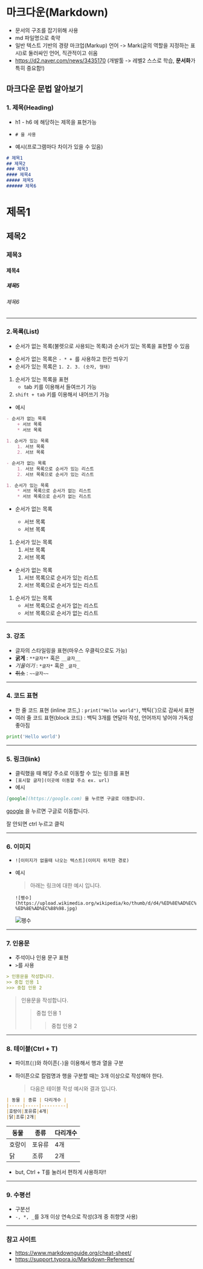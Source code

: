 # 마크다운(Markdown)

* 문서의 구조를 잡기위해 사용
* md 파일명으로 축약
* 일반 텍스트 기반의 경량 마크업(Markup) 언어 -> Mark(글의 역할을 지정하는 표시)로 둘러싸인 언어, 직관적이고 쉬움
* https://d2.naver.com/news/3435170  (개발툴 -> 레벨2 스스로 학습, **문서화**가 특히 중요함!)



## 마크다운 문법 알아보기

### 1. 제목(Heading)

* h1 - h6 에 해당하는 제목을 표현가능

* `# 을 사용`
* 예시(프로그램마다 차이가 있을 수 있음)

```markdown
# 제목1
## 제목2
### 제목3
#### 제목4
##### 제목5
###### 제목6
```



# 제목1
## 제목2
### 제목3
#### 제목4
##### 제목5
###### 제목6



---

### 2.목록(List)

* 순서가 없는 목록(불렛으로 사용되는 목록)과 순서가 있는 목록을 표현할 수 있음

+ 순서가 없는 목록은 `- * + `를 사용하고 한칸 띄우기
+ 순서가 있는 목록은 `1. 2. 3. (숫자, 형태)`

1. 순서가 있는 목록을 표현
   + tab 키를 이용해서 들여쓰기 가능
2. `shift + tab` 키를 이용해서 내어쓰기 가능

+ 예시

``` markdown
- 순서가 없는 목록
	+ 서브 목록
	* 서브 목록
 
1. 순서가 있는 목록
	1. 서브 목록
	2. 서브 목록

- 순서가 없는 목록
	1. 서브 목록으로 순서가 있는 리스트
	2. 서브 목록으로 순서가 있는 리스트

1. 순서가 있는 목록
	* 서브 목록으로 순서가 없는 리스트
	* 서브 목록으로 순서가 없는 리스트
```

- 순서가 없는 목록
	+ 서브 목록
	
	* 서브 목록
	
	

1. 순서가 있는 목록
	1. 서브 목록
	2. 서브 목록
	
	

- 순서가 없는 목록
	1. 서브 목록으로 순서가 있는 리스트
	2. 서브 목록으로 순서가 있는 리스트
	
	

1. 순서가 있는 목록
	* 서브 목록으로 순서가 없는 리스트
	* 서브 목록으로 순서가 없는 리스트



---



### 3. 강조

* 글자의 스타일링을 표현(마우스 우클릭으로도 가능)
* **굵게** : `**글자**` 혹은 `__글자__`
* *기울이기* : `*글자*` 혹은 `_글자_`
* ~~취소~~ : `~~글자~~`



---



### 4. 코드 표현

* 한 줄 코드 표현 (inline 코드,) : `print("Hello world")`, 백틱(`)으로 감싸서 표현
* 여러 줄 코드 표현(block 코드) : 백틱 3개를 연달아 작성, 언어까지 넣어야 가독성 좋아짐

```python
print('Hello world')
```



---



### 5. 링크(link)

* 클릭했을 때 해당 주소로 이동할 수 있는 링크를 표현
* `[표시할 글자](이곳에 이동할 주소 ex. url)`
* 예시

```markdown
[google](https://google.com) 을 누르면 구글로 이동합니다.
```

[google](https://google.com) 을 누르면 구글로 이동합니다.

잘 안되면 ctrl 누르고 클릭



---



### 6. 이미지

* `![이미지가 없을때 나오는 텍스트](이미지 위치한 경로)`

* 예시

  > 아래는 링크에 대한 예시 입니다.

  ```
  ![펭수](https://upload.wikimedia.org/wikipedia/ko/thumb/d/d4/%ED%8E%AD%EC%88%98.jpg/300px-%ED%8E%AD%EC%88%98.jpg)
  ```

  ![펭수](https://upload.wikimedia.org/wikipedia/ko/thumb/d/d4/%ED%8E%AD%EC%88%98.jpg/300px-%ED%8E%AD%EC%88%98.jpg)

  

---



### 7. 인용문

* 주석이나 인용 문구 표현
* `>`를 사용

```markdown
> 인용문을 작성합니다.
>> 중첩 인용 1
>>> 중첩 인용 2
```

> 인용문을 작성합니다.
> > 중첩 인용 1
> >
> > > 중첩 인용 2



---



### 8. 테이블(Ctrl + T)

* 파이프(`|`)와 하이픈(`-`)을 이용해서 행과 열을 구분

* 하이픈으로 칼럼명과 행을 구분할 때는 3개 이상으로 작성해야 한다.

  > 다음은 테이블 작성 예시와 결과 입니다.

``` markdown
| 동물 | 종류 | 다리개수 |
|-----|-----|---------|
|호랑이|포유류|4개|
|닭|조류|2개|
```

| 동물   | 종류   | 다리개수 |
| ------ | ------ | -------- |
| 호랑이 | 포유류 | 4개      |
| 닭     | 조류   | 2개      |

* but, Ctrl + T를 눌러서 편하게 사용하자!!



---



### 9. 수평선

* 구분선
* `-, *, _`를 3개 이상 연속으로 작성(3개 중 취향껏 사용)

----



### 참고 사이트

* https://www.markdownguide.org/cheat-sheet/
* https://support.typora.io/Markdown-Reference/